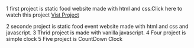 1 first project is static food website made with html and css.Click here to watch this project [Vist Project](https://foodwebi.netlify.app/)

2 seconde project is static food event website made with html and css and javascript.
3 Thrid project is made with vanilla javascript.
4 Four project is simple clock
5 Five project is CountDown Clock
